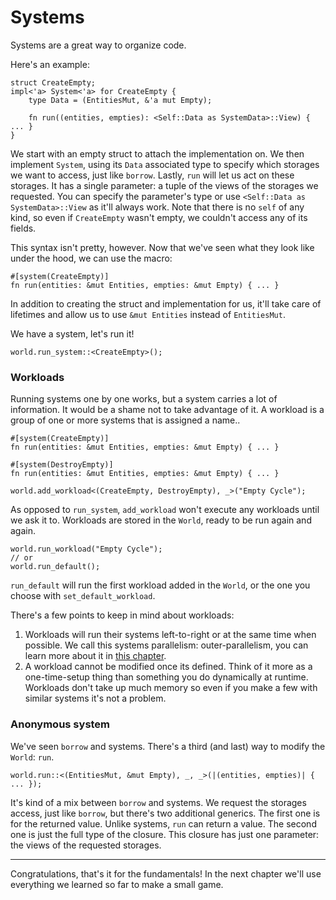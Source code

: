 # Systems

Systems are a great way to organize code.

Here's an example:
```rust, noplaypen
struct CreateEmpty;
impl<'a> System<'a> for CreateEmpty {
    type Data = (EntitiesMut, &'a mut Empty);
    
    fn run((entities, empties): <Self::Data as SystemData>::View) { ... }
}
```

We start with an empty struct to attach the implementation on.
We then implement `System`, using its `Data` associated type to specify which storages we want to access, just like `borrow`.
Lastly, `run` will let us act on these storages. It has a single parameter: a tuple of the views of the storages we requested. You can specify the parameter's type or use `<Self::Data as SystemData>::View` as it'll always work.
Note that there is no `self` of any kind, so even if `CreateEmpty` wasn't empty, we couldn't access any of its fields.

This syntax isn't pretty, however. Now that we've seen what they look like under the hood, we can use the macro:

```rust, noplaypen
#[system(CreateEmpty)]
fn run(entities: &mut Entities, empties: &mut Empty) { ... }
```

In addition to creating the struct and implementation for us, it'll take care of lifetimes and allow us to use `&mut Entities` instead of `EntitiesMut`.

We have a system, let's run it!

```rust, noplaypen
world.run_system::<CreateEmpty>();
```

### Workloads

Running systems one by one works, but a system carries a lot of information. It would be a shame not to take advantage of it.
A workload is a group of one or more systems that is assigned a name..

```rust, noplaypen
#[system(CreateEmpty)]
fn run(entities: &mut Entities, empties: &mut Empty) { ... }

#[system(DestroyEmpty)]
fn run(entities: &mut Entities, empties: &mut Empty) { ... }

world.add_workload<(CreateEmpty, DestroyEmpty), _>("Empty Cycle");
```

As opposed to `run_system`, `add_workload` won't execute any workloads until we ask it to. Workloads are stored in the `World`, ready to be run again and again.

```rust, noplaypen
world.run_workload("Empty Cycle");
// or
world.run_default();
```

`run_default` will run the first workload added in the `World`, or the one you choose with `set_default_workload`.

There's a few points to keep in mind about workloads:
1. Workloads will run their systems left-to-right or at the same time when possible. We call this systems parallelism: outer-parallelism, you can learn more about it in [this chapter](../going-further/parallelism.md).
2. A workload cannot be modified once its defined. Think of it more as a one-time-setup thing than something you do dynamically at runtime. Workloads don't take up much memory so even if you make a few with similar systems it's not a problem.

### Anonymous system

We've seen `borrow` and systems. There's a third (and last) way to modify the `World`: `run`.

```rust, noplaypen
world.run::<(EntitiesMut, &mut Empty), _, _>(|(entities, empties)| { ... });
```

It's kind of a mix between `borrow` and systems. We request the storages access, just like `borrow`, but there's two additional generics.
The first one is for the returned value. Unlike systems, `run` can return a value.
The second one is just the full type of the closure. This closure has just one parameter: the views of the requested storages.

---

Congratulations, that's it for the fundamentals!
In the next chapter we'll use everything we learned so far to make a small game.
